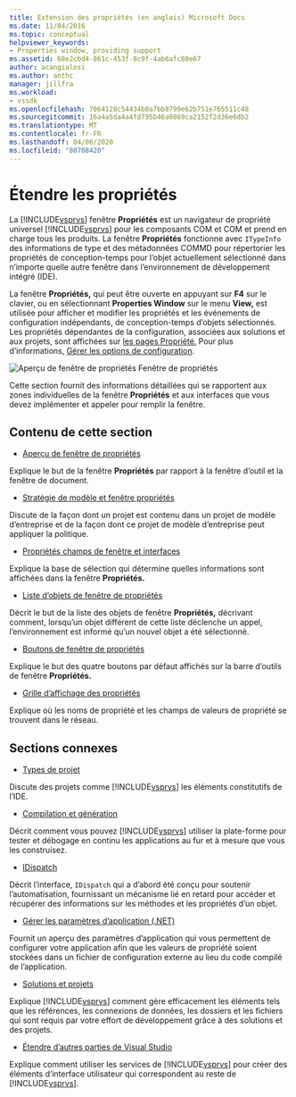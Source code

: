 ```yaml
---
title: Extension des propriétés (en anglais) Microsoft Docs
ms.date: 11/04/2016
ms.topic: conceptual
helpviewer_keywords:
- Properties window, providing support
ms.assetid: 68e2cbd4-861c-453f-8c9f-4ab6afc80e67
author: acangialosi
ms.author: anthc
manager: jillfra
ms.workload:
- vssdk
ms.openlocfilehash: 7064128c54434b0a7bb8799e62b751e765511c48
ms.sourcegitcommit: 16a4a5da4a4fd795b46a0869ca2152f2d36e6db2
ms.translationtype: MT
ms.contentlocale: fr-FR
ms.lasthandoff: 04/06/2020
ms.locfileid: "80708420"
---
```

# <a name="extend-properties"></a>Étendre les propriétés
La [!INCLUDE[vsprvs](../../code-quality/includes/vsprvs_md.md)] fenêtre **Propriétés** est un navigateur de propriété universel [!INCLUDE[vsprvs](../../code-quality/includes/vsprvs_md.md)] pour les composants COM et COM et prend en charge tous les produits. La fenêtre **Propriétés** fonctionne avec `ITypeInfo` des informations de type et des métadonnées COMMD pour répertorier les propriétés de conception-temps pour l’objet actuellement sélectionné dans n’importe quelle autre fenêtre dans l’environnement de développement intégré (IDE).

 La fenêtre **Propriétés,** qui peut être ouverte en appuyant sur **F4** sur le clavier, ou en sélectionnant **Properties Window** sur le menu **View,** est utilisée pour afficher et modifier les propriétés et les événements de configuration indépendants, de conception-temps d’objets sélectionnés. Les propriétés dépendantes de la configuration, associées aux solutions et aux projets, sont affichées sur [les pages Propriété.](../../extensibility/internals/property-pages.md) Pour plus d’informations, [Gérer les options de configuration](../../extensibility/internals/managing-configuration-options.md).

 ![Aperçu de fenêtre de propriétés](../../extensibility/internals/media/vspropertieswindow.png "vsPropertiesWindow") Fenêtre de propriétés

 Cette section fournit des informations détaillées qui se rapportent aux zones individuelles de la fenêtre **Propriétés** et aux interfaces que vous devez implémenter et appeler pour remplir la fenêtre.

## <a name="in-this-section"></a>Contenu de cette section
- [Aperçu de fenêtre de propriétés](../../extensibility/internals/properties-window-overview.md)

 Explique le but de la fenêtre **Propriétés** par rapport à la fenêtre d’outil et la fenêtre de document.

- [Stratégie de modèle et fenêtre propriétés](../../extensibility/internals/template-policy-and-the-properties-window.md)

 Discute de la façon dont un projet est contenu dans un projet de modèle d’entreprise et de la façon dont ce projet de modèle d’entreprise peut appliquer la politique.

- [Propriétés champs de fenêtre et interfaces](../../extensibility/internals/properties-window-fields-and-interfaces.md)

 Explique la base de sélection qui détermine quelles informations sont affichées dans la fenêtre **Propriétés.**

- [Liste d’objets de fenêtre de propriétés](../../extensibility/internals/properties-window-object-list.md)

 Décrit le but de la liste des objets de fenêtre **Propriétés,** décrivant comment, lorsqu’un objet différent de cette liste déclenche un appel, l’environnement est informé qu’un nouvel objet a été sélectionné.

- [Boutons de fenêtre de propriétés](../../extensibility/internals/properties-window-buttons.md)

 Explique le but des quatre boutons par défaut affichés sur la barre d’outils de fenêtre **Propriétés.**

- [Grille d’affichage des propriétés](../../extensibility/internals/properties-display-grid.md)

 Explique où les noms de propriété et les champs de valeurs de propriété se trouvent dans le réseau.

## <a name="related-sections"></a>Sections connexes
- [Types de projet](../../extensibility/internals/project-types.md)

 Discute des projets comme [!INCLUDE[vsprvs](../../code-quality/includes/vsprvs_md.md)] les éléments constitutifs de l’IDE.

- [Compilation et génération](../../ide/compiling-and-building-in-visual-studio.md)

 Décrit comment vous pouvez [!INCLUDE[vsprvs](../../code-quality/includes/vsprvs_md.md)] utiliser la plate-forme pour tester et débogage en continu les applications au fur et à mesure que vous les construisez.

- [IDispatch](/previous-versions/windows/desktop/api/oaidl/nn-oaidl-idispatch)

 Décrit l’interface, `IDispatch` qui a d’abord été conçu pour soutenir l’automatisation, fournissant un mécanisme lié en retard pour accéder et récupérer des informations sur les méthodes et les propriétés d’un objet.

- [Gérer les paramètres d’application (.NET)](../../ide/managing-application-settings-dotnet.md)

 Fournit un aperçu des paramètres d’application qui vous permettent de configurer votre application afin que les valeurs de propriété soient stockées dans un fichier de configuration externe au lieu du code compilé de l’application.

- [Solutions et projets](../../ide/solutions-and-projects-in-visual-studio.md)

 Explique [!INCLUDE[vsprvs](../../code-quality/includes/vsprvs_md.md)] comment gère efficacement les éléments tels que les références, les connexions de données, les dossiers et les fichiers qui sont requis par votre effort de développement grâce à des solutions et des projets.

- [Étendre d’autres parties de Visual Studio](../../extensibility/extending-other-parts-of-visual-studio.md)

 Explique comment utiliser les services de [!INCLUDE[vsprvs](../../code-quality/includes/vsprvs_md.md)] pour créer des éléments d’interface utilisateur qui correspondent au reste de [!INCLUDE[vsprvs](../../code-quality/includes/vsprvs_md.md)].
